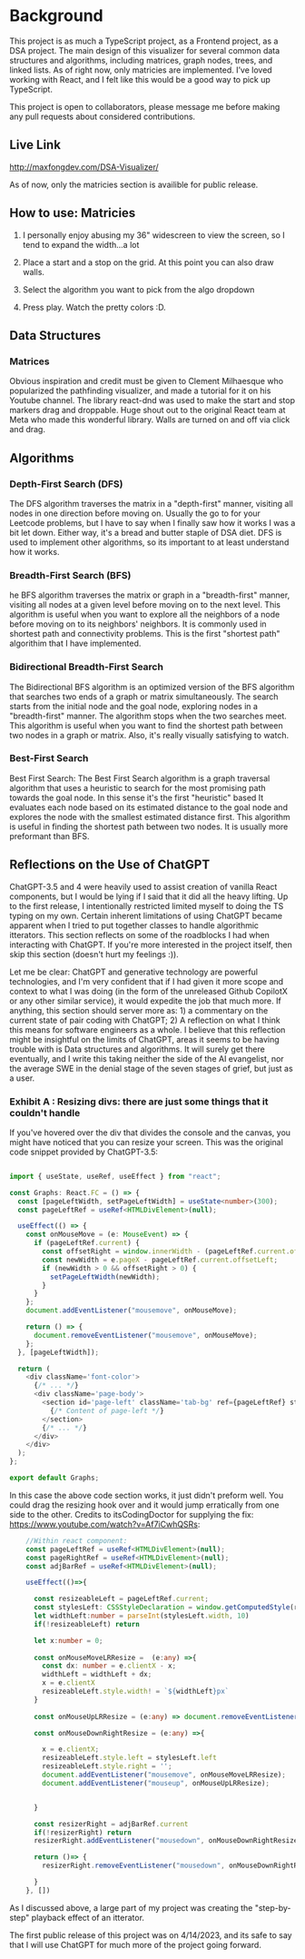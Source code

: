 # Background

This project is as much a TypeScript project, as a Frontend project, as a DSA project. The main design of this  visualizer for several common data structures and algorithms, including matrices, graph nodes, trees, and linked lists. As of right now, only matricies are implemented. I’ve loved working with React, and I felt like this would be a good way to pick up TypeScript. 

This project is open to collaborators, please message me before making any pull requests about considered contributions.

## Live Link

http://maxfongdev.com/DSA-Visualizer/

As of now, only the matricies section is availible for public release.

## How to use: Matricies

1) I personally enjoy abusing my 36" widescreen to view the screen, so I tend to expand the width...a lot

2) Place a start and a stop on the grid. At this point you can also draw walls.

3) Select the algorithm you want to pick from the algo dropdown

4) Press play. Watch the pretty colors :D. 


## Data Structures

### Matrices

Obvious inspiration and credit must be given to Clement Milhaesque who popularized the pathfinding visualizer, and made a tutorial for it on his Youtube channel. The library react-dnd was used to make the start and stop markers drag and droppable. Huge shout out to the original React team at Meta who made this wonderful library. Walls are turned on and off via click and drag.

## Algorithms

### Depth-First Search (DFS)

The DFS algorithm traverses the matrix in a "depth-first" manner, visiting all nodes in one direction before moving on. Usually the go to for your Leetcode problems, but I have to say when I finally saw how it works I was a bit let down. Either way, it's a bread and butter staple of DSA diet. DFS is used to implement other algorithms, so its important to at least understand how it works.

### Breadth-First Search (BFS)

he BFS algorithm traverses the matrix or graph in a "breadth-first" manner, visiting all nodes at a given level before moving on to the next level. This algorithm is useful when you want to explore all the neighbors of a node before moving on to its neighbors' neighbors. It is commonly used in shortest path and connectivity problems. This is the first "shortest path" algorithim that I have implemented.

### Bidirectional Breadth-First Search

The Bidirectional BFS algorithm is an optimized version of the BFS algorithm that searches two ends of a graph or matrix simultaneously. The search starts from the initial node and the goal node, exploring nodes in a "breadth-first" manner. The algorithm stops when the two searches meet. This algorithm is useful when you want to find the shortest path between two nodes in a graph or matrix. Also, it's really visually satisfying to watch.

### Best-First Search

Best First Search: The Best First Search algorithm is a graph traversal algorithm that uses a heuristic to search for the most promising path towards the goal node. In this sense it's the first "heuristic" based  It evaluates each node based on its estimated distance to the goal node and explores the node with the smallest estimated distance first. This algorithm is useful in finding the shortest path between two nodes. It is usually more preformant than BFS.

## Reflections on the Use of ChatGPT

ChatGPT-3.5 and 4 were heavily used to assist creation of vanilla React components, but I would be lying if I said that it did all the heavy lifting. Up to the first release, I intentionally restricted limited myself to doing the TS typing on my own. Certain inherent limitations of using ChatGPT became apparent when I tried to put together classes to handle algorithmic itterators. This section reflects on some of the roadblocks I had when interacting with ChatGPT. If you're more interested in the project itself, then skip this section (doesn't hurt my feelings :)).

Let me be clear: ChatGPT and generative technology are powerful technologies, and I'm very confident that if I had given it more scope and context to what I was doing (in the form of the unreleased Github CopilotX or any other similar service), it would expedite the job that much more. If anything, this section should server more as: 1) a commentary on the current state of pair coding with ChatGPT; 2) A reflection on what I think this means for software engineers as a whole. I believe that this reflection might be insightful on the limits of ChatGPT, areas it seems to be having trouble with is Data structures and algorithms. It will surely get there eventually, and I write this taking neither the side of the AI evangelist, nor the average SWE in the denial stage of the seven stages of grief, but just as a user. 

### Exhibit A : Resizing divs: there are just some things that it couldn't handle


If you've hovered over the div that divides the console and the canvas, you might have noticed that you can resize your screen. This was the original code snippet provided by ChatGPT-3.5:

```typescript

import { useState, useRef, useEffect } from "react";

const Graphs: React.FC = () => {
  const [pageLeftWidth, setPageLeftWidth] = useState<number>(300);
  const pageLeftRef = useRef<HTMLDivElement>(null);

  useEffect(() => {
    const onMouseMove = (e: MouseEvent) => {
      if (pageLeftRef.current) {
        const offsetRight = window.innerWidth - (pageLeftRef.current.offsetLeft + pageLeftWidth);
        const newWidth = e.pageX - pageLeftRef.current.offsetLeft;
        if (newWidth > 0 && offsetRight > 0) {
          setPageLeftWidth(newWidth);
        }
      }
    };
    document.addEventListener("mousemove", onMouseMove);

    return () => {
      document.removeEventListener("mousemove", onMouseMove);
    };
  }, [pageLeftWidth]);

  return (
    <div className='font-color'>
      {/* ... */}
      <div className='page-body'>
        <section id='page-left' className='tab-bg' ref={pageLeftRef} style={{ width: pageLeftWidth }}>
          {/* Content of page-left */}
        </section>
        {/* ... */}
      </div>
    </div>
  );
};

export default Graphs;

```

In this case the above code section works, it just didn't preform well. You could drag the resizing hook over and it would jump erratically from one side to the other. Credits to itsCodingDoctor for supplying the fix: https://www.youtube.com/watch?v=Af7iCwhQSRs:

```typescript
    //Within react component: 
    const pageLeftRef = useRef<HTMLDivElement>(null);
    const pageRightRef = useRef<HTMLDivElement>(null);
    const adjBarRef = useRef<HTMLDivElement>(null);

    useEffect(()=>{

      const resizeableLeft = pageLeftRef.current;
      const stylesLeft: CSSStyleDeclaration = window.getComputedStyle(resizeableLeft!);
      let widthLeft:number = parseInt(stylesLeft.width, 10)
      if(!resizeableLeft) return 

      let x:number = 0;
      
      const onMouseMoveLRResize =  (e:any) =>{
        const dx: number = e.clientX - x;
        widthLeft = widthLeft + dx;
        x = e.clientX
        resizeableLeft.style.width! = `${widthLeft}px`
      }
      
      const onMouseUpLRResize = (e:any) => document.removeEventListener("mousemove", onMouseMoveLRResize);

      const onMouseDownRightResize = (e:any) =>{

        x = e.clientX;
        resizeableLeft.style.left = stylesLeft.left
        resizeableLeft.style.right = '';
        document.addEventListener("mousemove", onMouseMoveLRResize);
        document.addEventListener("mouseup", onMouseUpLRResize);


      }

      const resizerRight = adjBarRef.current
      if(!resizerRight) return 
      resizerRight.addEventListener("mousedown", onMouseDownRightResize);

      return ()=> {
        resizerRight.removeEventListener("mousedown", onMouseDownRightResize)

      }
    }, [])

```


As I discussed above, a large part of my project was creating the "step-by-step" playback effect of an itterator. 

The first public release of this project was on 4/14/2023, and its safe to say that I will use ChatGPT for much more of the project going forward.
